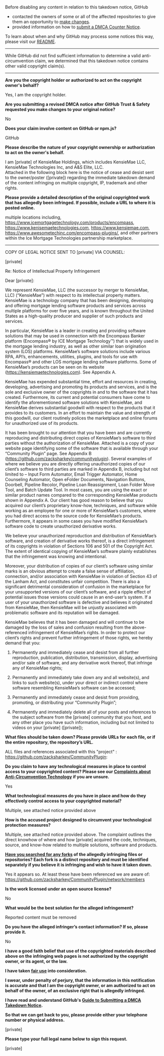 Before disabling any content in relation to this takedown notice, GitHub
- contacted the owners of some or all of the affected repositories to give them an opportunity to [make changes](https://docs.github.com/en/github/site-policy/dmca-takedown-policy#a-how-does-this-actually-work).
- provided information on how to [submit a DMCA Counter Notice](https://docs.github.com/en/articles/guide-to-submitting-a-dmca-counter-notice).

To learn about when and why GitHub may process some notices this way, please visit our [README](https://github.com/github/dmca/blob/master/README.md#anatomy-of-a-takedown-notice).

---

While GitHub did not find sufficient information to determine a valid anti-circumvention claim, we determined that this takedown notice contains other valid copyright claim(s).

---

**Are you the copyright holder or authorized to act on the copyright owner's behalf?**

Yes, I am the copyright holder.

**Are you submitting a revised DMCA notice after GitHub Trust & Safety requested you make changes to your original notice?**

No

**Does your claim involve content on GitHub or npm.js?**

GitHub

**Please describe the nature of your copyright ownership or authorization to act on the owner's behalf.**

I am [private] of KensieMae Holdings, which includes KensieMae LLC, KensieMae Technologies Inc, and A&S Elite, LLC.  
Attached in the following block here is the notice of cease and desist sent to the owner/poster ([private]) regarding the immediate takedown demand of the content infringing on multiple copyright, IP, trademark and other rights.

**Please provide a detailed description of the original copyrighted work that has allegedly been infringed. If possible, include a URL to where it is posted online.**

multiple locations including, https://www.icemortgagetechnology.com/products/encompass, https://www.kenisemaetechnologies.com, https://www.kensiemae.com, https://www.awesometechinc.com/encompass-plugins/, and other partners within the Ice Mortgage Technologies partnership marketplace.  
- - - - - - - - - - - - - - - - - - - - - - - - - - - - - - - - - - - - - - - - - - - - -  
COPY OF LEGAL NOTICE SENT TO [private] VIA COUNSEL:

[private]

Re: Notice of Intellectual Property Infringement

Dear [private]:

We represent KensieMae, LLC (the successor by merger to KensieMae, LLC) (“KensieMae”) with respect to its intellectual property matters. KensieMae is a technology company that has been designing, developing and offering mortgage lending software products and services across multiple platforms for over five years, and is known throughout the United States as a high-quality producer and supplier of such products and services.

In particular, KensieMae is a leader in creating and providing software solutions that may be used in connection with the Encompass Banker platform (Encompass® by ICE Mortgage Technology™) that is widely used in the mortgage lending industry, as well as other similar loan origination system (LOS) platforms. KensieMae’s software solutions include various RPA, API’s, enhancements, utilities, plugins, and tools for use with Encompass® and other LOS mortgage lending software platforms. Some of KensieMae’s products can be seen on its website (https://kensiemaetechnologies.com). See Appendix A.

KensieMae has expended substantial time, effort and resources in creating, developing, advertising and promoting its products and services, and is the sole and exclusive owner of the copyrights in and to the software that it has created. Furthermore, its current and potential consumers have come to identify the aforementioned software solutions with KensieMae, and KensieMae derives substantial goodwill with respect to the products that it provides to its customers. In an effort to maintain the value and strength of this goodwill, our client routinely polices the marketplace and online forums for unauthorized use of its products.

It has been brought to our attention that you have been and are currently reproducing and distributing direct copies of KensieMae’s software to third parties without the authorization of KensieMae. Attached is a copy of your website page identifying some of the software that is available through your “Community Plugin” page. See Appendix B (https://github.com/zacksharkey/communityplugin). Several examples of where we believe you are directly offering unauthorized copies of our client’s software to third parties are marked in Appendix B, including but not limited to – Input Form Automator, Email Trigger Automator, Home Counseling Automator, Open eFolder Documents, Navigation Buttons, Doorbell, Pipeline Recolor, Pipeline Loan Reassignment, Loan Folder Move Tool, and Batch Update Tool. In most cases, you are using the exact or similar product names compared to the corresponding KensieMae products shown in Appendix A. Our client has good reason to believe that you acquired our client’s proprietary know-how, techniques, and software while working as an employee for one or more of KensieMae’s customers, where you had direct access to the source code for KensieMae’s products. Furthermore, it appears in some cases you have modified KensieMae’s software code to create unauthorized derivative works.

We believe your unauthorized reproduction and distribution of KensieMae’s software, and creation of derivative works thereof, is a direct infringement of its copyrights in violation of Sections 106 and 501 of the Copyright Act. The extent of identical copying of KensieMae’s software plainly establishes that the infringement was knowing and intentional.

Moreover, your distribution of copies of our client’s software using similar marks is an obvious attempt to create a false sense of affiliation, connection, and/or association with KensieMae in violation of Section 43 of the Lanham Act, and constitutes unfair competition. There is also a significant detrimental consideration of confusion in the marketplace for your unsupported versions of our client’s software, and a ripple effect of potential issues those versions could cause in an end-user’s system. If a user of your unauthorized software is defective and believes it originated from KensieMae, then KensieMae will be unjustly associated with problematic software and its reputation will be damaged.

KensieMae believes that it has been damaged and will continue to be damaged by the loss of sales and confusion resulting from the above-referenced infringement of KensieMae’s rights. In order to protect our client’s rights and prevent further infringement of those rights, we hereby demand that you:

1. Permanently and immediately cease and desist from all further reproduction, publication, distribution, transmission, display, advertising and/or sale of software, and any derivative work thereof, that infringe any of KensieMae rights;

2. Permanently and immediately take down any and all website(s), and links to such website(s), under your direct or indirect control where software resembling KensieMae’s software can be accessed;

3. Permanently and immediately cease and desist from providing, promoting, or distributing your “Community Plugin”;

4. Permanently and immediately delete all of your posts and references to the subject software from the [private] community that you host, and any other place you have such information, including but not limited to videos on your [private] ([private]);

**What files should be taken down? Please provide URLs for each file, or if the entire repository, the repository’s URL.**

ALL files and references associated with this "project" : https://github.com/zacksharkey/CommunityPlugin:

**Do you claim to have any technological measures in place to control access to your copyrighted content? Please see our <a href="https://docs.github.com/articles/guide-to-submitting-a-dmca-takedown-notice#complaints-about-anti-circumvention-technology">Complaints about Anti-Circumvention Technology</a> if you are unsure.**

Yes

**What technological measures do you have in place and how do they effectively control access to your copyrighted material?**

Multiple, see attached notice provided above

**How is the accused project designed to circumvent your technological protection measures?**

Multiple, see attached notice provided above. The complaint outlines the direct knowhow of where and how [private] acquired the code, techniques, source, and know-how related to multiple solutions, software and products.

**<a href="https://docs.github.com/articles/dmca-takedown-policy#b-what-about-forks-or-whats-a-fork">Have you searched for any forks</a> of the allegedly infringing files or repositories? Each fork is a distinct repository and must be identified separately if you believe it is infringing and wish to have it taken down.**

Yes it appears so. At least these have been referenced we are aware of: https://github.com/zacksharkey/CommunityPlugin/network/members

**Is the work licensed under an open source license?**

No

**What would be the best solution for the alleged infringement?**

Reported content must be removed

**Do you have the alleged infringer’s contact information? If so, please provide it.**

No

**I have a good faith belief that use of the copyrighted materials described above on the infringing web pages is not authorized by the copyright owner, or its agent, or the law.**

**I have taken <a href="https://www.lumendatabase.org/topics/22">fair use</a> into consideration.**

**I swear, under penalty of perjury, that the information in this notification is accurate and that I am the copyright owner, or am authorized to act on behalf of the owner, of an exclusive right that is allegedly infringed.**

**I have read and understand GitHub's <a href="https://docs.github.com/articles/guide-to-submitting-a-dmca-takedown-notice/">Guide to Submitting a DMCA Takedown Notice</a>.**

**So that we can get back to you, please provide either your telephone number or physical address.**

[private]

**Please type your full legal name below to sign this request.**

[private]
